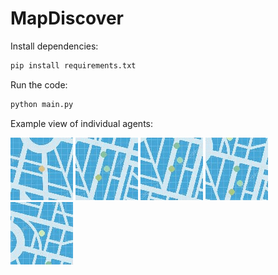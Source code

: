 # MapDiscover

Install dependencies:
```python
pip install requirements.txt
```

Run the code:
```python
python main.py
```

Example view of individual agents:

![agent0](res/a_0.gif)
![agent0](res/a_1.gif)
![agent0](res/a_2.gif)
![agent0](res/a_3.gif)
![agent0](res/a_4.gif)